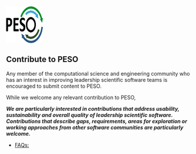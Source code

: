 <a href="https://pesoproject.org"><img src="PESO-Logo.png" alt="PESO Logo" style="width:100px;height:100px;"></a>

## Contribute to PESO

Any member of the computational science and engineering community who has an interest in improving leadership scientific software teams is encouraged to submit content to PESO.  

While we welcome any relevant contribution to PESO,

**_We are particularly interested in contributions that address usability, sustainability and overall quality of leadership scientific software.  Contributions that describe gaps, requirements, areas for exploration or working approaches from other software communities are particularly welcome._**

- [FAQs:](FAQ.md)
